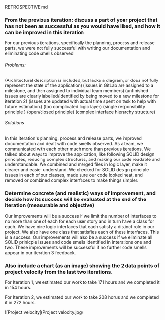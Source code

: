 RETROSPECTIVE.md

### From the previous iteration: discuss a part of your project that has not been as successful as you would have liked, and how it can be improved in this iteration

For our previous iterations, specifically the planning, process and release parts, we were not fully successful with writing our documentation and eliminating code smells observed
###### Problems:
(Architectural description is included, but lacks a diagram, or does not fully represent the state of the application)
(issues in GitLab are assigned to a milestone, and then assigned to individual team members)
(unfinished issues are clearly labelled/identified by being moved to a new milestone for iteration 2)
(issues are updated with actual time spent on task to help with future estimation.)
(too complicated logic layer)
(single responsibility principle )
(open/closed principle)
(complex interface hierarchy structure)
###### Solutions
In this iteration's planning, process and release parts, we improved documentation and dealt with code smells observed. 
As a team, we communicated with each other much more than previous iterations.  We talked about ways to improve the application, like following SOLID design principles, reducing complex structures, and making our code readable and understandable. 
	We combined and merged files in logic layer, make it clearer and easier understand.  We checked for SOLID design principle issues in each of our classes, made sure our code looked neat, and removed or combined complex interfaces to make things simpler.

### Determine concrete (and realistic) ways of improvement, and decide how its success will be evaluated at the end of the iteration (measurable and objective)
Our improvements will be a success if we limit the number of interfaces to no more than one of each for each user story and in turn have a class for each.  We have nine logic interfaces that each satisfy a distinct role in our project.  We also have one class that satisfies each of these interfaces.  This is a success.  Our improvements will also be a success if we eliminate all SOLID prinicple issues and code smells identified in interations one and two.  These improvements will be successful if no further code smells appear in our iteration 3 feedback.

### Also include a chart (as an image) showing the 2 data points of project velocity from the last two iterations. 
For Iteration 1, we estimated our work to take 171 hours and we completed it in 154 hours.

For Iteration 2, we estimated our work to take 208 horus and we completed it in 272 hours.

![Project velocity](Project velocity.jpg)